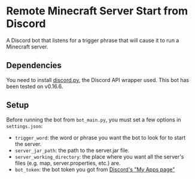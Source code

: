 # Remote Minecraft Server Start from Discord
A Discord bot that listens for a trigger phrase that will cause it to run a Minecraft server.

## Dependencies
You need to install [discord.py](https://github.com/Rapptz/discord.py), the Discord API wrapper used. This bot has been tested on v0.16.6.

## Setup
Before running the bot from `bot_main.py`, you must set a few options in `settings.json`:
* `trigger_word`: the word or phrase you want the bot to look for to start the server.
* `server_jar_path`: the path to the server.jar file.
* `server_working_directory`: the place where you want all the server's files (e.g. map, server.properties, etc.) are.
* `bot_token`: the bot token you got from [Discord's "My Apps page"](https://discordapp.com/developers/applications/me)